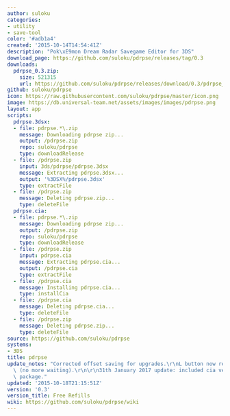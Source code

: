 ```yaml
---
author: suloku
categories:
- utility
- save-tool
color: '#adb1a4'
created: '2015-10-14T14:54:41Z'
description: "Pok\xE9mon Dream Radar Savegame Editor for 3DS"
download_page: https://github.com/suloku/pdrpse/releases/tag/0.3
downloads:
  pdrpse_0.3.zip:
    size: 521315
    url: https://github.com/suloku/pdrpse/releases/download/0.3/pdrpse_0.3.zip
github: suloku/pdrpse
icon: https://raw.githubusercontent.com/suloku/pdrpse/master/icon.png
image: https://db.universal-team.net/assets/images/images/pdrpse.png
layout: app
scripts:
  pdrpse.3dsx:
  - file: pdrpse.*\.zip
    message: Downloading pdrpse zip...
    output: /pdrpse.zip
    repo: suloku/pdrpse
    type: downloadRelease
  - file: /pdrpse.zip
    input: 3ds/pdrpse/pdrpse.3dsx
    message: Extracting pdrpse.3dsx...
    output: '%3DSX%/pdrpse.3dsx'
    type: extractFile
  - file: /pdrpse.zip
    message: Deleting pdrpse.zip...
    type: deleteFile
  pdrpse.cia:
  - file: pdrpse.*\.zip
    message: Downloading pdrpse zip...
    output: /pdrpse.zip
    repo: suloku/pdrpse
    type: downloadRelease
  - file: /pdrpse.zip
    input: pdrpse.cia
    message: Extracting pdrpse.cia...
    output: /pdrpse.cia
    type: extractFile
  - file: /pdrpse.cia
    message: Installing pdrpse.cia...
    type: installCia
  - file: /pdrpse.cia
    message: Deleting pdrpse.cia...
    type: deleteFile
  - file: /pdrpse.zip
    message: Deleting pdrpse.zip...
    type: deleteFile
source: https://github.com/suloku/pdrpse
systems:
- 3DS
title: pdrpse
update_notes: "Corrected offset saving for upgrades.\r\nL button now refills clouds\
  \ (no more waiting).\r\n\r\n31th January 2017 update: included cia version in the\
  \ package."
updated: '2015-10-18T21:15:51Z'
version: '0.3'
version_title: Free Refills
wiki: https://github.com/suloku/pdrpse/wiki
---
```

